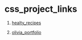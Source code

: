 # css_project_links

1. [healty_recipes](https://healty-recipes35.netlify.app/)

2. [olivia_portfolio](https://olivia-portfolio35.netlify.app/)
